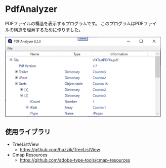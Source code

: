 # PdfAnalyzer
PDFファイルの構造を表示するプログラムです。
このプログラムはPDFファイルの構造を理解するために作りました。

![画面イメージ](https://github.com/JinkiKeikaku/Images/blob/main/PdfAnalyzer.png)
## 使用ライブラリ
- TreeListView 
  - https://github.com/hazzik/TreeListView
- Cmap Resources
  - https://github.com/adobe-type-tools/cmap-resources
